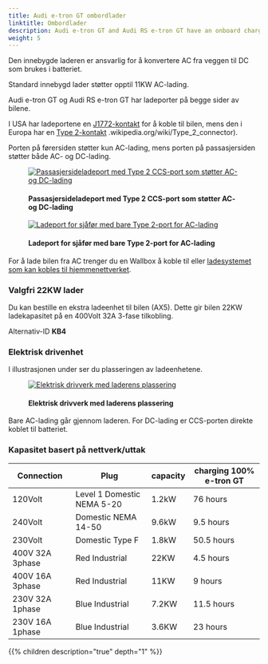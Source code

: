 ```yaml
---
title: Audi e-tron GT ombordlader
linktitle: Ombordlader
description: Audi e-tron GT and Audi RS e-tron GT have an onboard charger for level 1 and level 2 charging.
weight: 5
---
```

<!-- markdownlint-disable MD033 -->
Den innebygde laderen er ansvarlig for å konvertere AC fra veggen til DC som brukes i batteriet.

Standard innebygd lader støtter opptil 11KW AC-lading.

Audi e-tron GT og Audi RS e-tron GT har ladeporter på begge sider av bilene.

I USA har ladeportene en [J1772-kontakt](https://en.wikipedia.org/wiki/SAE_J1772) for å koble til bilen, mens den i Europa har en [Type 2-kontakt](https://no) .wikipedia.org/wiki/Type_2_connector).

Porten på førersiden støtter kun AC-lading, mens porten på passasjersiden støtter både AC- og DC-lading.

<figure>
    <a href="https://media.electrichasgoneaudi.net/multimedia/models/e-tron-gt/technology/onboardcharger/chargeport_right.jpg">
        <img src="https://media.electrichasgoneaudi.net/multimedia/models/e-tron-gt/technology/onboardcharger/chargeport_rights.jpg"
        alt="Passasjersideladeport med Type 2 CCS-port som støtter AC- og DC-lading" title="Passasjersideladeport med Type 2 CCS-port som støtter AC- og DC-lading">
    </a>
    <figcaption><h4>Passasjersideladeport med Type 2 CCS-port som støtter AC- og DC-lading</h4></figcaption>
</figure>

<figure>
    <a href="https://media.electrichasgoneaudi.net/multimedia/models/e-tron-gt/technology/onboardcharger/chargeport_left2.jpg">
        <img src="https://media.electrichasgoneaudi.net/multimedia/models/e-tron-gt/technology/onboardcharger/chargeport_left2s.jpg"
        alt="Ladeport for sjåfør med bare Type 2-port for AC-lading" title="Ladeport for sjåfør med bare Type 2-port for AC-lading">
    </a>
    <figcaption><h4>Ladeport for sjåfør med bare Type 2-port for AC-lading</h4></figcaption>
</figure>

For å lade bilen fra AC trenger du en Wallbox å koble til eller [ladesystemet som kan kobles til hjemmenettverket](../chargesystem).

### Valgfri 22KW lader

Du kan bestille en ekstra ladeenhet til bilen (AX5). Dette gir bilen 22KW ladekapasitet på en 400Volt 32A 3-fase tilkobling.

Alternativ-ID **KB4**

### Elektrisk drivenhet

I illustrasjonen under ser du plasseringen av ladeenhetene.

<figure>
    <a href="https://media.electrichasgoneaudi.net/multimedia/models/e-tron-gt/technology/onboardcharger/electricdrivetrain.jpg">
        <img src="https://media.electrichasgoneaudi.net/multimedia/models/e-tron-gt/technology/onboardcharger/electricdrivetrains.jpg"
        alt="Elektrisk drivverk med laderens plassering" title="Elektrisk drivverk med laderens plassering">
    </a>
    <figcaption><h4>Elektrisk drivverk med laderens plassering</h4></figcaption>
</figure>

Bare AC-lading går gjennom laderen. For DC-lading er CCS-porten direkte koblet til batteriet.

### Kapasitet basert på nettverk/uttak

| Connection | Plug  | capacity | charging 100%  e-tron GT |
| ------| ------| ---- |------- |
| 120Volt | Level 1 Domestic NEMA 5-20 | 1.2kW |  76 hours |
| 240Volt | Domestic NEMA 14-50 | 9.6kW |  9.5 hours |
| 230Volt | Domestic Type F | 1.8kW |  50.5 hours |
| 400V 32A 3phase | Red Industrial |  22KW | 4.5 hours |
| 400V 16A 3phase | Red Industrial |  11KW | 9 hours |
| 230V 32A 1phase | Blue Industrial |  7.2KW | 11.5 hours |
| 230V 16A 1phase | Blue Industrial |  3.6KW | 23 hours |


{{% children description="true" depth="1" %}}
